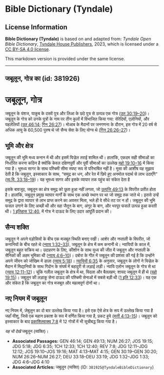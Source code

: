 # Bible Dictionary (Tyndale)

## License Information

**Bible Dictionary (Tyndale)** is based on and adapted from: _Tyndale Open Bible Dictionary_, [Tyndale House Publishers](https://tyndaleopenresources.com/), 2023, which is licensed under a [CC BY-SA 4.0 license](https://creativecommons.org/licenses/by-sa/4.0/legalcode.en).

This markdown version is provided under the same license.



--------------------------------

## जबूलून, गोत्र का (id: 381926)

जबूलून, गोत्र
=============

जबूलून के वंशज, याकूब के दसवें पुत्र और लिआ के छठे पुत्र से उत्पन्न एक गोत्र ([उत 30:19–20](https://ref.ly/Gen30:19-Gen30:20))। जबूलून के गोत्र को उनके पुत्रों के नाम पर तीन कुलों में विभाजित किया गया: सेरेदियों, एलोनियों, और यहलेलियों ([उत 46:14](https://ref.ly/Gen46:14); [गिन 26:27](https://ref.ly/Num26:27))। मोआब के मैदानों पर जनगणना के दौरान, इस गोत्र में 20 वर्ष से अधिक आयु के 60,500 पुरुष थे जो सैन्य सेवा के लिए योग्य थे ([गिन 26:26–27](https://ref.ly/Num26:26-Num26:27))।

भूमि और क्षेत्र
---------------

जबूलून की भूमि मध्य कनान में थी और इसमें यिज्रेल तराई शामिल थी। हालांकि, एकदम सही सीमाओं का निर्धारित करना कठिन है क्योंकि केवल दक्षिणपूर्वी और पूर्वी सीमाओं का उल्लेख [यहो 19:10–16](https://ref.ly/Josh19:10-Josh19:16) में किया गया है। भूमध्य सागर के साथ पश्चिमी सीमा स्पष्ट रूप से परिभाषित नहीं है। मूसा की आशीष यह सुझाव देती है कि जबूलून, इस्साकार के साथ, “समुद्र का धन, और रेत में छिपे हुए अनमोल पदार्थ से लाभ उठाएँगे” ([व्य.वि. 33:18–19](https://ref.ly/Deut33:18-Deut33:19))। यह भूमध्य सागर और इसके व्यापार तक पहुंच का संकेत देता है

इसके बावजूद, जबूलून का क्षेत्र समुद्र को छूता हुआ नहीं लगता, जो [उत्पत्ति 49:13](https://ref.ly/Gen49:13) के विपरीत प्रतीत होता है। हालांकि, जबूलून प्रमुख व्यापार मार्गों के साथ एक अच्छे स्थान पर था जो समुद्र तक जाते थे। इससे उन्हें समुद्र के द्वारा व्यापार से लाभ प्राप्त करने का अवसर मिला, भले ही वे सीधे तट पर न हों। जबूलून की भूमि फसल उगाने के लिए अच्छी थी और वहा जैतून के बाग, अंगूर के बाग, और भरपूर फसलें उत्पन्न हुआ करती थी। [1 इतिहास 12:40](https://ref.ly/1Chr12:40), में गोत्र ने दाऊद के लिए उदार आपूर्ति प्रदान की।

सैन्य शक्ति
-----------

जबूलून ने अपने पड़ोसियों के बीच एक मजबूत स्थिति बनाए रखी। आशेर और नप्ताली के विपरीत, जो कनानियों के बीच रहते थे ([न्याय 1:32–33](https://ref.ly/Judg1:32-Judg1:33)), जबूलून के क्षेत्र में कम कनानी थे। न्यायियों के काल में, जबूलून बहुत सक्रिय था। उदाहरण के लिए, कीशोन के साथ युध्य की जीत में जबूलून और नप्ताली के सैनिकों की अहम भूमिका थी ([न्याय 4:6–10](https://ref.ly/Judg4:6-Judg4:10))। दबोरा के गीत में जबूलून की प्रशंसा की गई है कि उन्होंने अपने जीवन को जोखिम में डाला ([न्याय 5:18](https://ref.ly/Judg5:18))। [न्यायियों 6:35](https://ref.ly/Judg6:35) के अनुसार, जबूलून के लोगों ने यिज्रेल के मैदान में मिद्यानियों के साथ गिदोन के संघर्ष में बहादुरी से लड़ाई लड़ी। न्यायि एलोन जबूलून के गोत्र से था ([न्याय 12:11–12](https://ref.ly/Judg12:11-Judg12:12))। चूंकि गलील जबूलून के क्षेत्र में था, यिदला और बैतलहम; शायद जबूलून में ही थे ([यहो 19:15](https://ref.ly/Josh19:15))। जबूलून की लड़ाकू सेना दाऊद की पश्चिमी सेनाओं में सबसे बड़ी थी ([1 इति 12:33](https://ref.ly/1Chr12:33))। यह एक और संकेत है कि जबूलून का गोत्र मजबूत और महत्वपूर्ण दोनों था।

नए नियम में जबूलून
------------------

नए नियम में, ज़ेबुलुन का दो बार उल्लेख किया गया है। इसे एक ऐसे क्षेत्र के रूप में उल्लेख किया गया है जहाँ यीशु, जिसे एक महान प्रकाश के रूप में वर्णित किया गया है, प्रकट हुये ([मत्ती 4:13–15](https://ref.ly/Matt4:13-Matt4:15))। जबूलून को इस्साकार के बाद [प्रकाशितवाक्य 7:8](https://ref.ly/Rev7:8) में 12 गोत्रों में भी सूचीबद्ध किया गया है।

*यह भी देखें* जबूलून (व्यक्ति)। 

* **Associated Passages:** GEN 46:14; GEN 49:13; NUM 26:27; JOS 19:15; JDG 5:18; JDG 6:35; 1CH 12:33; 1CH 12:40; REV 7:8; JDG 12:11–JDG 12:12; JOS 19:10–JOS 19:16; MAT 4:13–MAT 4:15; GEN 30:19–GEN 30:20; NUM 26:26–NUM 26:27; DEU 33:18–DEU 33:19; JDG 1:32–JDG 1:33; JDG 4:6–JDG 4:10
* **Associated Articles:** जबूलून (व्यक्ति) (ID: `381925@TyndaleBibleDictionary`)

